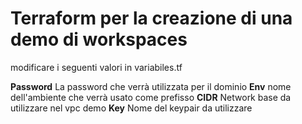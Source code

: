 # Terraform per la creazione di una demo di workspaces

modificare i seguenti valori in variabiles.tf

**Password** La password che verrà utilizzata per il dominio
**Env** nome dell'ambiente che verrà usato come prefisso
**CIDR** Network base da utilizzare nel vpc demo
**Key** Nome del keypair da utilizzare
